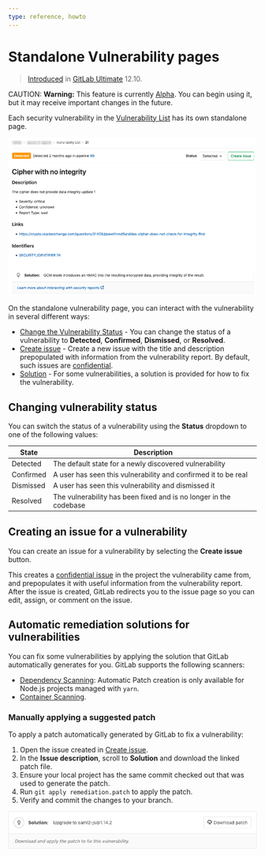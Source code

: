 ```yaml
---
type: reference, howto
---
```


# Standalone Vulnerability pages

> [Introduced](https://gitlab.com/gitlab-org/gitlab/issues/13561) in [GitLab Ultimate](https://about.gitlab.com/pricing/) 12.10.

CAUTION: **Warning:**
This feature is currently [Alpha](https://about.gitlab.com/handbook/product/#alpha-beta-ga).
You can begin using it, but it may receive important changes in the future.

Each security vulnerability in the [Vulnerability List](../dependency_list/index.md) has its own standalone
page.

![Standalone vulnerability page](img/standalone_vulnerability_page_v12_10.png)

On the standalone vulnerability page, you can interact with the vulnerability in
several different ways:

- [Change the Vulnerability Status](#changing-vulnerability-status) - You can change the
  status of a vulnerability to **Detected**, **Confirmed**, **Dismissed**, or **Resolved**.
- [Create issue](#creating-an-issue-for-a-vulnerability) - Create a new issue with the
  title and description prepopulated with information from the vulnerability report.
  By default, such issues are [confidential](../../project/issues/confidential_issues.md).
- [Solution](#automatic-remediation-solutions-for-vulnerabilities) - For some vulnerabilities,
  a solution is provided for how to fix the vulnerability.

## Changing vulnerability status

You can switch the status of a vulnerability using the **Status** dropdown to one of
the following values:

| State     | Description                                                       |
|-----------|-------------------------------------------------------------------|
| Detected  | The default state for a newly discovered vulnerability            |
| Confirmed | A user has seen this vulnerability and confirmed it to be real    |
| Dismissed | A user has seen this vulnerability and dismissed it               |
| Resolved  | The vulnerability has been fixed and is no longer in the codebase |

## Creating an issue for a vulnerability

You can create an issue for a vulnerability by selecting the **Create issue** button.

This creates a [confidential issue](../../project/issues/confidential_issues.md) in the
project the vulnerability came from, and prepopulates it with useful information from
the vulnerability report. After the issue is created, GitLab redirects you to the
issue page so you can edit, assign, or comment on the issue.

## Automatic remediation solutions for vulnerabilities

You can fix some vulnerabilities by applying the solution that GitLab automatically
generates for you. GitLab supports the following scanners:

- [Dependency Scanning](../dependency_scanning/index.md): Automatic Patch creation
  is only available for Node.js projects managed with  `yarn`.
- [Container Scanning](../container_scanning/index.md).

### Manually applying a suggested patch

To apply a patch automatically generated by GitLab to fix a vulnerability:

1. Open the issue created in [Create issue](#creating-an-issue-for-a-vulnerability).
1. In the **Issue description**, scroll to **Solution** and download the linked patch file.
1. Ensure your local project has the same commit checked out that was used to generate the patch.
1. Run `git apply remediation.patch` to apply the patch.
1. Verify and commit the changes to your branch.

![Apply patch for dependency scanning](../img/vulnerability_solution.png)
